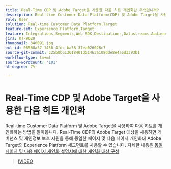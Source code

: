 ```yaml
---
title: Real-Time CDP 및 Adobe Target을 사용한 다음 히트 개인화란 무엇입니까?
description: Real-time Customer Data Platform(CDP) 및 Adobe Target을 사용하여 다음 히트를 개인화하는 방법을 알아봅니다.
role: User
solution: Real-time Customer Data Platform,Target
feature-set: Experience Platform,Target
feature: Integrations,Segments,Web SDK,Destinations,Datastreams,Audiences,Experience Targeting
jira: KT-9629
thumbnail: 340091.jpg
exl-id: 08568a37-1450-4fdc-ba58-37ea026028c7
source-git-commit: c25b0b613618401d51463a108dde8e4a6d3393b1
workflow-type: tm+mt
source-wordcount: '101'
ht-degree: 7%

---
```


# Real-Time CDP 및 Adobe Target을 사용한 다음 히트 개인화

Real-time Customer Data Platform 및 Adobe Target을 사용하여 다음 히트를 개인화하는 방법을 알아봅니다. Real-Time CDP의 Adobe Target 대상을 사용하면 거버넌스 및 개인정보 보호 지원을 통해 동일한 페이지 및 다음 페이지 개인화에 Adobe Target의 Experience Platform 세그먼트를 사용할 수 있습니다. 자세한 내용은 [동일 페이지 및 다음 페이지 개인화 설명서에 대한 개인화 대상 구성](https://experienceleague.adobe.com/docs/experience-platform/destinations/ui/activate/configure-personalization-destinations.html)

>[!VIDEO](https://video.tv.adobe.com/v/340091?quality=12&learn=on)

